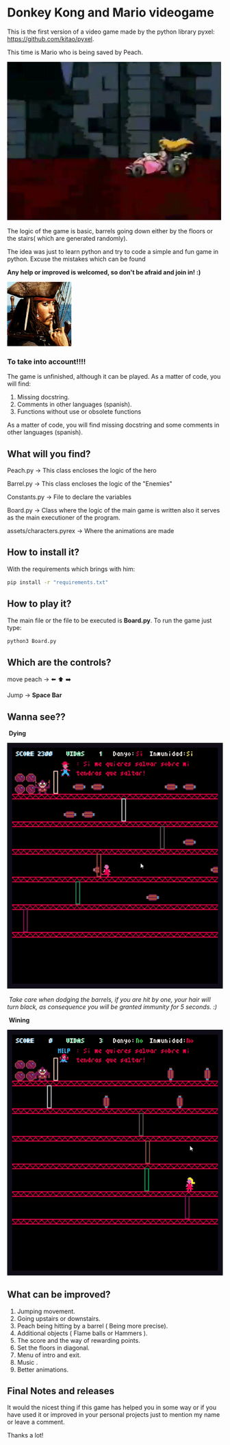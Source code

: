 # Donkey Kong and Mario videogame

This is the first version of a video game made by the python library pyxel: https://github.com/kitao/pyxel.

This time is Mario who is being saved by Peach.  


![](./Images/1.gif)


The logic of the game is basic, barrels going down either by the floors or the stairs( which are generated randomly).

The idea was just to learn python and try to code a simple and fun game in python. Excuse the mistakes which can be found

**Any help or improved is welcomed, so don't be afraid and join in! :)**

![](./Images/2.gif)

### To take into account!!!!

The game is unfinished, although it can be played.
As a matter of code, you will find:

1. Missing docstring.
2. Comments in other languages (spanish).
3. Functions without use or obsolete functions

As a matter of code, you will find missing docstring and some comments in other languages (spanish).



## What will you find?

Peach.py -> This class encloses the logic of the hero 

Barrel.py -> This class encloses the logic of the "Enemies"

Constants.py -> File to declare the variables 

Board.py -> Class where the logic of the main game is written also it serves as the main executioner of the program.

assets/characters.pyrex -> Where the animations are made

## How to install it? 

With the requirements which brings with him:

```bash 
pip install -r "requirements.txt"
```

## How to play it?

The main file or the file to be executed is **Board.py**. To run the game just type:

```bash
python3 Board.py
```

## Which are the controls?

move peach -> :arrow_left:  :arrow_up: :arrow_right:

Jump -> **Space Bar**

## Wanna see??

​				**Dying**

![](./Images/3.gif)

​			*Take care when dodging the barrels, if you are hit by one, your hair will turn black, as consequence you will be granted immunity for 5 seconds. :)*

​				**Wining**

![](./Images/4.gif)

## What can be improved?

1. Jumping movement.
2. Going upstairs or downstairs.
3. Peach being hitting by a barrel ( Being more precise).
4. Additional objects ( Flame balls or Hammers ).
5. The score and the way of rewarding points.
6. Set the floors in diagonal.
7. Menu of intro and exit.
8. Music .
9. Better animations.



## Final Notes and releases

It would the nicest thing if this game has helped you in some way or if you have used it or improved in your personal projects just to mention my name or leave a comment.

Thanks a lot!
